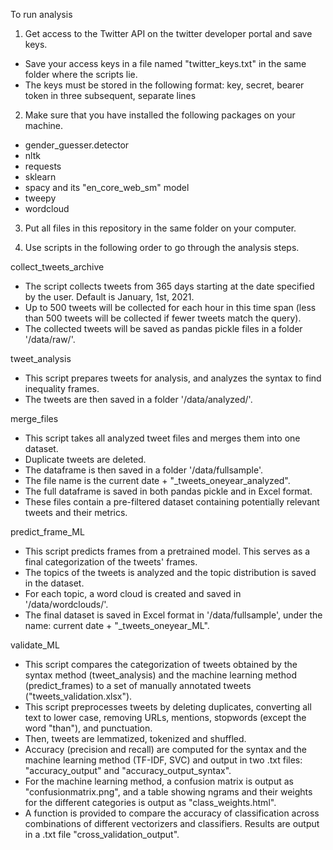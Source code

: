 To run analysis
1) Get access to the Twitter API on the twitter developer portal and save keys.
- Save your access keys in a file named "twitter_keys.txt" in the same folder where the scripts lie. 
- The keys must be stored in the following format: key, secret, bearer token in three subsequent, separate lines

2) Make sure that you have installed the following packages on your machine.
- gender_guesser.detector
- nltk
- requests
- sklearn
- spacy and its "en_core_web_sm" model
- tweepy
- wordcloud

3) Put all files in this repository in the same folder on your computer.

4) Use scripts in the following order to go through the analysis steps. 

collect_tweets_archive
- The script collects tweets from 365 days starting at the date specified by the user. Default is January, 1st, 2021. 
- Up to 500 tweets will be collected for each hour in this time span (less than 500 tweets will be collected if fewer tweets match the query).
- The collected tweets will be saved as pandas pickle files in a folder '/data/raw/'. 
	
tweet_analysis
- This script prepares tweets for analysis, and analyzes the syntax to find inequality frames.
- The tweets are then saved in a folder '/data/analyzed/'. 

merge_files
- This script takes all analyzed tweet files and merges them into one dataset.
- Duplicate tweets are deleted. 
- The dataframe is then saved in a folder '/data/fullsample'.
- The file name is the current date + "_tweets_oneyear_analyzed".
- The full dataframe is saved in both pandas pickle and in Excel format. 
- These files contain a pre-filtered dataset containing potentially relevant tweets and their metrics.

predict_frame_ML
- This script predicts frames from a pretrained model. This serves as a final categorization of the tweets' frames.
- The topics of the tweets is analyzed and the topic distribution is saved in the dataset.
- For each topic, a word cloud is created and saved in '/data/wordclouds/'.
- The final dataset is saved in Excel format in '/data/fullsample', under the name: current date + "_tweets_oneyear_ML".

validate_ML
- This script compares the categorization of tweets obtained by the syntax method (tweet_analysis) and the machine learning method (predict_frames) to a set of manually annotated tweets ("tweets_validation.xlsx"). 
- This script preprocesses tweets by deleting duplicates, converting all text to lower case, removing URLs, mentions, stopwords (except the word "than"), and punctuation. 
- Then, tweets are lemmatized, tokenized and shuffled.
- Accuracy (precision and recall) are computed for the syntax and the machine learning method (TF-IDF, SVC) and output in two .txt files: "accuracy_output" and "accuracy_output_syntax". 
- For the machine learning method, a confusion matrix is output as "confusionmatrix.png", and a table showing ngrams and their weights for the different categories is output as "class_weights.html".
- A function is provided to compare the accuracy of classification across combinations of different vectorizers and classifiers. Results are output in a .txt file "cross_validation_output". 
